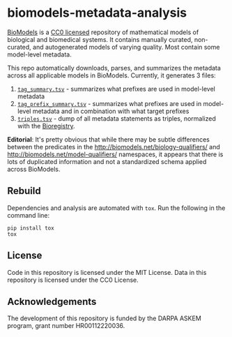 # biomodels-metadata-analysis

[BioModels](https://www.ebi.ac.uk/biomodels/) is a [CC0 licensed](https://www.ebi.ac.uk/biomodels/termsofuse) repository
of mathematical models of biological and biomedical systems. It contains manually curated, non-curated, and
autogenerated models of varying quality. Most contain some model-level metadata.

This repo automatically downloads, parses, and summarizes the metadata across all applicable models
in BioModels. Currently, it generates 3 files:

1. [`tag_summary.tsv`](tag_summary.tsv) - summarizes what prefixes are used in model-level metadata
2. [`tag_prefix_summary.tsv`](tag_prefix_summary.tsv) - summarizes what prefixes are used in model-level metadata and in
   combination with what target prefixes
3. [`triples.tsv`](triples.tsv) - dump of all metadata statements as triples, normalized with
   the [Bioregistry](https://github.com/biopragmatics/bioregistry).

**Editorial**: It's pretty obvious that while there may be subtle differences between the predicates in
the http://biomodels.net/biology-qualifiers/ and http://biomodels.net/model-qualifiers/ namespaces, it appears
that there is lots of duplicated information and not a standardized schema applied across BioModels.

## Rebuild

Dependencies and analysis are automated with `tox`. Run the following in the command line:

```shell
pip install tox
tox
```

## License

Code in this repository is licensed under the MIT License. Data in this repository is licensed under the CC0 License.

## Acknowledgements

The development of this repository is funded by the DARPA ASKEM program, grant number HR00112220036.

